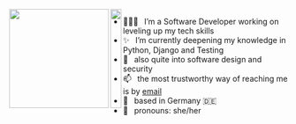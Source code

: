 <img align='left' src='https://media.giphy.com/media/Fq8z5f6cjLswCGpiWK/giphy.gif' width='180"'>
<img align='left' src='https://upload.wikimedia.org/wikipedia/commons/thumb/0/02/Transparent_square.svg/768px-Transparent_square.svg.png' height='180"' width='20"'>

- 👩🏽‍💻  I’m a Software Developer working on leveling up my tech skills
- ✨  I’m currently deepening my knowledge in Python, Django and Testing
- 🚀  also quite into software design and security
- 📫  the most trustworthy way of reaching me is by [email](amelie.kn@gmail.com)
- 📌  based in Germany 🇩🇪
- 🎀  pronouns: she/her
